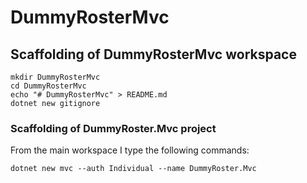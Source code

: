 # DummyRosterMvc

## Scaffolding of DummyRosterMvc workspace

```shell
mkdir DummyRosterMvc
cd DummyRosterMvc
echo "# DummyRosterMvc" > README.md
dotnet new gitignore
```

### Scaffolding of DummyRoster.Mvc project

From the main workspace I type the following commands:

```shell
dotnet new mvc --auth Individual --name DummyRoster.Mvc
```
